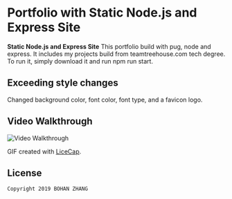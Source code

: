 # Portfolio with Static Node.js and Express Site
**Static Node.js and Express Site** 
This portfolio build with pug, node and express. It includes my projects build from teamtreehouse.com tech degree. To run it, simply download it and run npm run start. 

## Exceeding style changes
Changed background color, font color, font type, and a favicon logo.

## Video Walkthrough

<img src='https://github.com/allan9595/static_node_and_express_site-treehouse/blob/master/portfolio.gif' title='Video Walkthrough' width='' alt='Video Walkthrough' />

GIF created with [LiceCap](http://www.cockos.com/licecap/).


## License

    Copyright 2019 BOHAN ZHANG